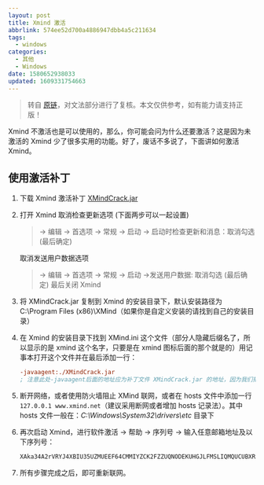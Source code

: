 ```yaml
---
layout: post
title: Xmind 激活
abbrlink: 574ee52d700a4886947dbb4a5c211634
tags:
  - windows
categories:
  - 其他
  - Windows
date: 1580652938033
updated: 1609331754663
---
```


> 转自 [原链](https://github.com/mounui/Xmind)，对文法部分进行了复核。本文仅供参考，如有能力请支持正版！

Xmind 不激活也是可以使用的，那么，你可能会问为什么还要激活？这是因为未激活的 Xmind 少了很多实用的功能。好了，废话不多说了，下面讲如何激活 Xmind。

## 使用激活补丁

1. 下载 Xmind 激活补丁 [XMindCrack.jar](https://raw.githubusercontent.com/rxliuli/blog_binary_file/master/XMindCrack.jar)

2. 打开 Xmind 取消检查更新选项 (下面两步可以一起设置)

   > -> 编辑 -> 首选项 -> 常规 -> 启动 -> 启动时检查更新和消息：取消勾选 (最后确定)

   取消发送用户数据选项

   > -> 编辑 -> 首选项 -> 常规 -> 启动 ->发送用户数据: 取消勾选 (最后确定)
   > 最后关闭 Xmind

3. 将 XMindCrack.jar 复制到 Xmind 的安装目录下，默认安装路径为 C:\Program Files (x86)\XMind（如果你是自定义安装的请找到自己的安装目录）

4. 在 Xmind 的安装目录下找到 XMind.ini 这个文件（部分人隐藏后缀名了，所以显示的是 xmind 这个名字，只要是在 xmind 图标后面的那个就是的）用记事本打开这个文件并在最后添加一行：

   ```ini
   -javaagent:./XMindCrack.jar
   ; 注意此处-javaagent后面的地址应为补丁文件 XMindCrack.jar 的地址，因为我们把该文件放到了Xmind 的安装目录下，Xmind.ini 和 XMindCrack.jar 在同一目录下，因此这里我们可以使用相对路径，如果这两个文件不在同一个目录下，注意填写正确的路径
   ```

5. 断开网络，或者使用防火墙阻止 XMind 联网，或者在 hosts 文件中添加一行`127.0.0.1 www.xmind.net`（建议采用断网或者增加 hosts 记录法）。其中 hosts 文件一般在：*C:\Windows\System32\drivers\etc* 目录下

6. 再次启动 Xmind，进行软件激活 -> 帮助 -> 序列号 -> 输入任意邮箱地址及以下序列号：

   ```sh
   XAka34A2rVRYJ4XBIU35UZMUEEF64CMMIYZCK2FZZUQNODEKUHGJLFMSLIQMQUCUBXRENLK6NZL37JXP4PZXQFILMQ2RG5R7G4QNDO3PSOEUBOCDRYSSXZGRARV6MGA33TN2AMUBHEL4FXMWYTTJDEINJXUAV4BAYKBDCZQWVF3LWYXSDCXY546U3NBGOI3ZPAP2SO3CSQFNB7VVIY123456789012345
   ```

7. 所有步骤完成之后，即可重新联网。
